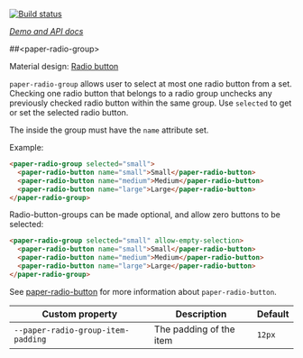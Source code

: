 
<!---

This README is automatically generated from the comments in these files:
paper-radio-group.html

Edit those files, and our readme bot will duplicate them over here!
Edit this file, and the bot will squash your changes :)

The bot does some handling of markdown. Please file a bug if it does the wrong
thing! https://github.com/PolymerLabs/tedium/issues

-->

[![Build status](https://travis-ci.org/PolymerElements/paper-radio-group.svg?branch=master)](https://travis-ci.org/PolymerElements/paper-radio-group)

_[Demo and API docs](https://elements.polymer-project.org/elements/paper-radio-group)_


##&lt;paper-radio-group&gt;

Material design: [Radio button](https://www.google.com/design/spec/components/selection-controls.html#selection-controls-radio-button)

`paper-radio-group` allows user to select at most one radio button from a set.
Checking one radio button that belongs to a radio group unchecks any
previously checked radio button within the same group. Use
`selected` to get or set the selected radio button.

The <paper-radio-buttons> inside the group must have the `name` attribute
set.

Example:

```html
<paper-radio-group selected="small">
  <paper-radio-button name="small">Small</paper-radio-button>
  <paper-radio-button name="medium">Medium</paper-radio-button>
  <paper-radio-button name="large">Large</paper-radio-button>
</paper-radio-group>
```

Radio-button-groups can be made optional, and allow zero buttons to be selected:

```html
<paper-radio-group selected="small" allow-empty-selection>
  <paper-radio-button name="small">Small</paper-radio-button>
  <paper-radio-button name="medium">Medium</paper-radio-button>
  <paper-radio-button name="large">Large</paper-radio-button>
</paper-radio-group>
```

See <a href="paper-radio-button">paper-radio-button</a> for more
information about `paper-radio-button`.

| Custom property | Description | Default |
| --- | --- | --- |
| `--paper-radio-group-item-padding` | The padding of the item | `12px` |
